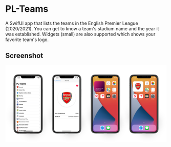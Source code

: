 # PL-Teams
A SwifUI app that lists the teams in the English Premier League (2020/2021). You can get to know a team's stadium name and the year it was established. Widgets (small) are also supported which shows your favorite team's logo.

## Screenshot
<p align="center">
    <img src="screenshot.png" alt="app screenshot">
</p>